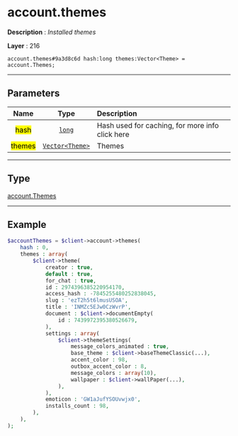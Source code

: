 # account.themes

**Description** : *Installed themes*

**Layer** : 216

```tl
account.themes#9a3d8c6d hash:long themes:Vector<Theme> = account.Themes;
```

---

## Parameters

| Name | Type | Description |
| :---: | :---: | :--- |
| <mark>hash</mark> | [`long`](type/long) | Hash used for caching, for more info click here |
| <mark>themes</mark> | [`Vector<Theme>`](type/Theme) | Themes |

---

## Type

[account.Themes](type/account.Themes)

---

## Example

```php
$accountThemes = $client->account->themes(
	hash : 0,
	themes : array(
		$client->theme(
			creator : true,
			default : true,
			for_chat : true,
			id : 2974396385220954170,
			access_hash : -7845255480252838045,
			slug : 'ezT2h5t6lmusUSOA',
			title : 'INMZc5EJw0CzWvrP',
			document : $client->documentEmpty(
				id : 7439972395380526679,
			),
			settings : array(
				$client->themeSettings(
					message_colors_animated : true,
					base_theme : $client->baseThemeClassic(...),
					accent_color : 98,
					outbox_accent_color : 8,
					message_colors : array(10),
					wallpaper : $client->wallPaper(...),
				),
			),
			emoticon : 'GW1aJufYSOUvwjx0',
			installs_count : 98,
		),
	),
);
```